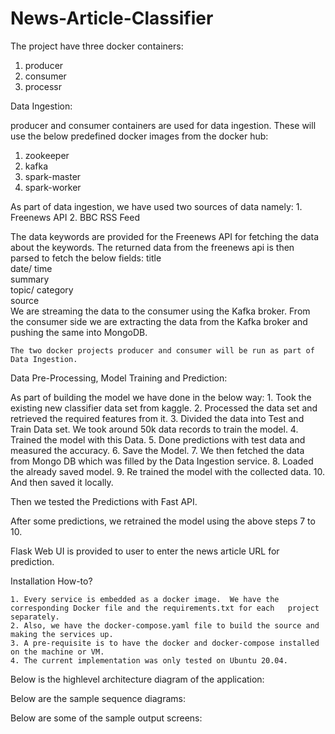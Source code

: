 # News-Article-Classifier
The project have three docker containers:
1. producer
2. consumer
3. processr

Data Ingestion:

producer and consumer containers are used for data ingestion. These will use the below predefined docker images from the docker hub:
  1. zookeeper
  2. kafka
  3. spark-master
  4. spark-worker
  
   As part of data ingestion, we have used two sources of data namely:
     1. Freenews API
     2. BBC RSS Feed
      
   The data keywords are provided for the Freenews API for fetching the data about the keywords.  The returned data from the freenews api is then parsed to fetch the below fields:
    title<br/>
	date/ time<br/>
	summary<br/>
	topic/ category<br/>
	source<br/>
	We are streaming the data to the consumer using the Kafka broker.
	From the consumer side we are extracting the data from the Kafka broker and pushing the same into MongoDB.
     
    The two docker projects producer and consumer will be run as part of Data Ingestion.

Data Pre-Processing, Model Training and Prediction:

   As part of building the model we have done in the below way:
     1. Took the existing new classifier data set from kaggle.
     2. Processed the data set and retrieved the required features from it. 
     3. Divided the data into Test and Train Data set. We took around 50k data records to train the model.
     4. Trained the model with this Data.
     5. Done predictions with test data and measured the accuracy.
     6. Save the Model.
     7. We then fetched the data from Mongo DB which was filled by the Data Ingestion service.
     8. Loaded the already saved model.
     9. Re trained the model with the collected data.
     10. And then saved it locally.
 
  Then we tested the Predictions with Fast API. 
  
  After some predictions, we retrained the model using the above steps 7 to 10.
  
  Flask Web UI is provided to user to enter the news article URL for prediction.
  
Installation How-to?

    1. Every service is embedded as a docker image.  We have the corresponding Docker file and the requirements.txt for each   project separately.
	2. Also, we have the docker-compose.yaml file to build the source and making the services up.
	3. A pre-requisite is to have the docker and docker-compose installed on the machine or VM.
	4. The current implementation was only tested on Ubuntu 20.04.
	
Below is the highlevel architecture diagram of the application:


Below are the sample sequence diagrams:


Below are some of the sample output screens:


